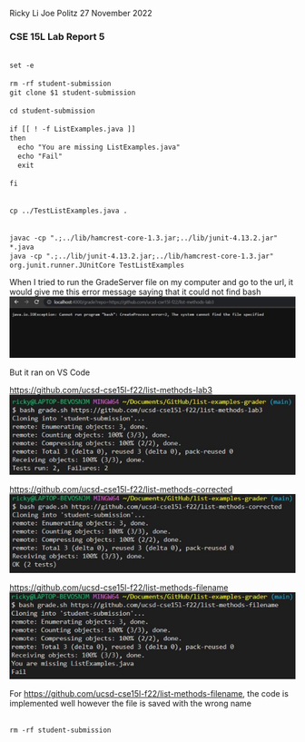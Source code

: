 Ricky Li
Joe Politz
27 November 2022

### CSE 15L Lab Report 5

```

set -e

rm -rf student-submission
git clone $1 student-submission

cd student-submission

if [[ ! -f ListExamples.java ]]
then
  echo "You are missing ListExamples.java"
  echo "Fail"
  exit

fi


cp ../TestListExamples.java .


javac -cp ".;../lib/hamcrest-core-1.3.jar;../lib/junit-4.13.2.jar" *.java
java -cp ".;../lib/junit-4.13.2.jar;../lib/hamcrest-core-1.3.jar" org.junit.runner.JUnitCore TestListExamples

```

When I tried to run the GradeServer file on my computer and go to the url, it would give me this error message saying that it could not find bash
![My Image](sc-lab-report5.JPG)



But it ran on VS Code




https://github.com/ucsd-cse15l-f22/list-methods-lab3
![My Image](sc-lab-report5.2.JPG)



https://github.com/ucsd-cse15l-f22/list-methods-corrected
![My Image](sc-lab-report5.1.JPG)



https://github.com/ucsd-cse15l-f22/list-methods-filename
![My Image](sc-lab-report5.3.JPG)



For https://github.com/ucsd-cse15l-f22/list-methods-filename, the code is implemented well however the file is saved with the wrong name

```

rm -rf student-submission

```
